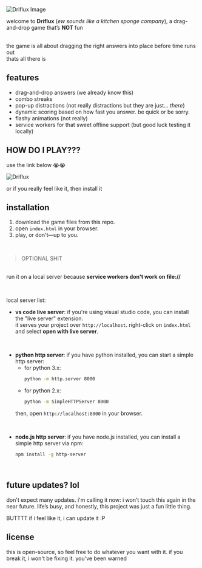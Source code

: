 ![Driflux Image](projFiles/driflux.ico)

welcome to **Driflux** (*ew sounds like a kitchen sponge company*), a drag-and-drop game that’s **NOT** fun

<br>the game is all about dragging the right answers into place before time runs out<br>thats all there is

## features

- drag-and-drop answers (we already know this)
- combo streaks
- pop-up distractions (not really distractions but they are just... *there*)
- dynamic scoring based on how fast you answer. be quick or be sorry.
- flashy animations (not really)
- service workers for that sweet offline support (but good luck testing it locally)

## HOW DO I PLAY???
use the link below 😭😭
<br>

![Driflux](https://scrabbleronix.github.io/Driflux/)
<br>

or if you really feel like it, then install it

## installation

1. download the game files from this repo.
2. open `index.html` in your browser.
3. play, or don't—up to you.

<br>

> OPTIONAL SHIT

<br>run it on a local server because **service workers don't work on file://**

<br>

local server list:
- **vs code live server**: if you're using visual studio code, you can install the "live server" extension.<br>it serves your project over `http://localhost`. right-click on `index.html` and select **open with live server**.

<br>

- **python http server**: if you have python installed, you can start a simple http server:
  - for python 3.x:
    ```bash
    python -m http.server 8000
    ```
  - for python 2.x:
    ```bash
    python -m SimpleHTTPServer 8000
    ```
  then, open `http://localhost:8000` in your browser.

<br>

- **node.js http server**: if you have node.js installed, you can install a simple http server via npm:
  ```bash
  npm install -g http-server
<br>

## future updates? lol

don't expect many updates. i'm calling it now: i won’t touch this again in the near future. life’s busy, and honestly, this project was just a fun little thing.
<br>

BUTTTT if i feel like it, i can update it :P

## license

this is open-source, so feel free to do whatever you want with it. if you break it, i won't be fixing it. you've been warned
